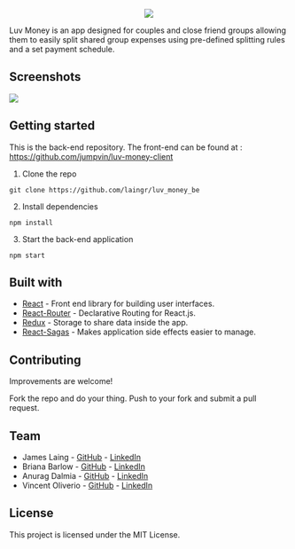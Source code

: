 <p align="center">
  <img src="images/logo-readme-4.png" />
</p>



Luv Money is an app designed for couples and close friend groups allowing them to easily split shared group expenses using pre-defined splitting rules and a set payment schedule.

## Screenshots


  ![](./walkthrough2.gif)



## Getting started

This is the back-end repository. The front-end can be found at : https://github.com/jumpvin/luv-money-client

1. Clone the repo

```
git clone https://github.com/laingr/luv_money_be
```

2. Install dependencies
```
npm install
```

3. Start the back-end application
```
npm start
```


## Built with

* [React](https://reactjs.org/) - Front end library for building user interfaces.
* [React-Router](https://reacttraining.com/react-router/) - Declarative Routing for React.js.
* [Redux](https://redux.js.org) - Storage to share data inside the app.
* [React-Sagas](https://redux-saga.js.org/) - Makes application side effects easier to manage.



## Contributing

Improvements are welcome!

Fork the repo and do your thing. Push to your fork and submit a pull request.


## Team

* James Laing - [GitHub](https://github.com/laingr) - [LinkedIn](https://www.linkedin.com/in/bernat-muntaner-perello/)
* Briana Barlow  - [GitHub](https://github.com/theebribri) - [LinkedIn](https://www.linkedin.com/in/theebribri/)
* Anurag Dalmia - [GitHub](https://github.com/dalmia007) - [LinkedIn](https://www.linkedin.com/in/anurag-dalmia/)
* Vincent Oliverio - [GitHub](https://github.com/jumpvin) - [LinkedIn](https://www.linkedin.com/in/vincent-oliverio/)


## License

This project is licensed under the MIT License.

